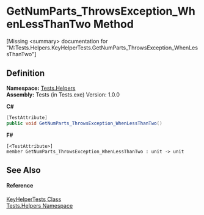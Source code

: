 # GetNumParts_ThrowsException_WhenLessThanTwo Method


\[Missing &lt;summary&gt; documentation for "M:Tests.Helpers.KeyHelperTests.GetNumParts_ThrowsException_WhenLessThanTwo"\]



## Definition
**Namespace:** <a href="N_Tests_Helpers.md">Tests.Helpers</a>  
**Assembly:** Tests (in Tests.exe) Version: 1.0.0

**C#**
``` C#
[TestAttribute]
public void GetNumParts_ThrowsException_WhenLessThanTwo()
```
**F#**
``` F#
[<TestAttribute>]
member GetNumParts_ThrowsException_WhenLessThanTwo : unit -> unit 
```



## See Also


#### Reference
<a href="T_Tests_Helpers_KeyHelperTests.md">KeyHelperTests Class</a>  
<a href="N_Tests_Helpers.md">Tests.Helpers Namespace</a>  
